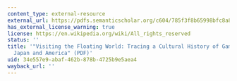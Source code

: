 ```yaml
---
content_type: external-resource
external_url: https://pdfs.semanticscholar.org/c604/785f3f8b65998bfc8a84e9e4af974a248b45.pdf?_ga=2.27916090.763302225.1564086833-672817412.1563980296
has_external_license_warning: true
license: https://en.wikipedia.org/wiki/All_rights_reserved
status: ''
title: '"Visiting the Floating World: Tracing a Cultural History of Games Through
  Japan and America" (PDF)'
uid: 34e557e9-abaf-462b-878b-4725b9e5aea4
wayback_url: ''
---
```

